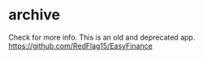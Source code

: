 # archive 

Check for more info. This is an old and deprecated app.
https://github.com/RedFlag15/EasyFinance
